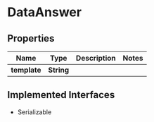 

# DataAnswer


## Properties

Name | Type | Description | Notes
------------ | ------------- | ------------- | -------------
**template** | **String** |  | 


## Implemented Interfaces

* Serializable


